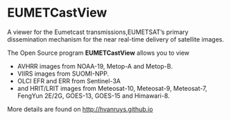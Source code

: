 EUMETCastView
=============

A viewer for the Eumetcast transmissions,EUMETSAT’s primary dissemination mechanism for the near real-time delivery of satellite images.

The Open Source program **EUMETCastView** allows you to view

- AVHRR images from NOAA-19, Metop-A and Metop-B.
- VIIRS images from SUOMI-NPP.
- OLCI EFR and ERR from Sentinel-3A
- and HRIT/LRIT images from Meteosat-10, Meteosat-9, Meteosat-7, FengYun 2E/2G, GOES-13, GOES-15 and Himawari-8.

More details are found on http://hvanruys.github.io

